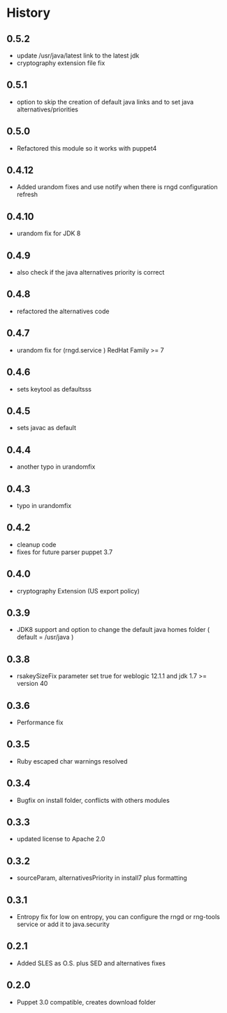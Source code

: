 # History

## 0.5.2
- update /usr/java/latest link to the latest jdk
- cryptography extension file fix

## 0.5.1
- option to skip the creation of default java links and to set java alternatives/priorities

## 0.5.0
- Refactored this module so it works with puppet4

## 0.4.12
- Added urandom fixes and use notify when there is rngd configuration refresh

## 0.4.10
- urandom fix for JDK 8

## 0.4.9
- also check if the java alternatives priority is correct

## 0.4.8
- refactored the alternatives code

## 0.4.7
- urandom fix for (rngd.service ) RedHat Family >= 7

## 0.4.6
- sets keytool as defaultsss

## 0.4.5
- sets javac as default

## 0.4.4
- another typo in urandomfix

## 0.4.3
- typo in urandomfix

## 0.4.2
- cleanup code
- fixes for future parser puppet 3.7

## 0.4.0
- cryptography Extension (US export policy)

## 0.3.9
- JDK8 support and option to change the default java homes folder ( default = /usr/java )

## 0.3.8
- rsakeySizeFix parameter set true for weblogic 12.1.1 and jdk 1.7 >= version 40

## 0.3.6
- Performance fix

## 0.3.5
- Ruby escaped char warnings resolved

## 0.3.4
- Bugfix on install folder, conflicts with others modules

## 0.3.3
- updated license to Apache 2.0

## 0.3.2
- sourceParam, alternativesPriority in install7 plus formatting

## 0.3.1
- Entropy fix for low on entropy, you can configure the rngd or rng-tools service or add it to java.security

## 0.2.1
- Added SLES as O.S. plus SED and alternatives fixes

## 0.2.0
- Puppet 3.0 compatible, creates download folder
